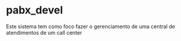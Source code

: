 # pabx_devel
Este sistema tem como foco fazer o gerenciamento de uma central de atendimentos de um call center
